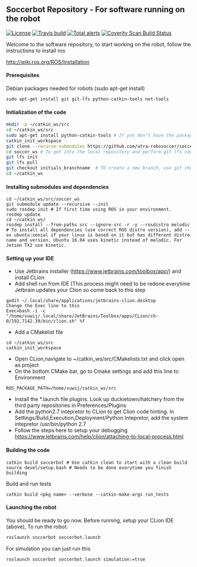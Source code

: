 ## Soccerbot Repository - For software running on the robot
[![License](https://img.shields.io/badge/License-BSD%203--Clause-blue.svg)](https://opensource.org/licenses/BSD-3-Clause)
[![Travis build](https://travis-ci.org/utra-robosoccer/soccer_ws.svg?branch=master)](https://travis-ci.org/utra-robosoccer/soccer_ws)
[![Total alerts](https://img.shields.io/lgtm/alerts/g/utra-robosoccer/soccer_ws.svg?logo=lgtm&logoWidth=18)](https://lgtm.com/projects/g/utra-robosoccer/soccer_ws/alerts/)
[![Coverity Scan Build Status](https://scan.coverity.com/projects/utra-robosoccer-soccer_ws/badge.svg)](https://scan.coverity.com/projects/utra-robosoccer-soccer_ws)

Welcome to the software repository, to start working on the robot, follow the instructions to install ros

http://wiki.ros.org/ROS/Installation

#### Prerequisites

Debian packages needed for robots (sudo apt-get install)
```
sudo apt-get install git git-lfs python-catkin-tools net-tools 
```

#### Initialization of the code
```bash
mkdir -p ~/catkin_ws/src
cd ~/catkin_ws/src
sudo apt-get install python-catkin-tools # If you don't have the package installed yet.
catkin_init_workspace
git clone --recurse-submodules https://github.com/utra-robosoccer/soccer_ws #  To clone the repository
cd soccer_ws # To get into the local repository and perform git lfs commands
git lfs init
git lfs pull
git checkout initials_branchname  # TO create a new branch, use git checkout -b initials_branchname
cd ~/catkin_ws
```
#### Installing submodules and dependencies
```
cd ~/catkin_ws/src/soccer_ws
git submodule update --recursive --init
sudo rosdep init # If first time using ROS in your environment.
rosdep update
cd ~/catkin_ws/
rosdep install --from-paths src --ignore-src -r -y --rosdistro melodic # To install all dependencies (use correct ROS distro version), add --os ubuntu:xenial if your linux is based on it but has different distro name and version. Ubuntu 16.04 uses kinetic instead of melodic. For Jetson TX2 use kinetic.
```

#### Setting up your IDE
- Use Jetbrains installer (https://www.jetbrains.com/toolbox/app/) and install CLion
- Add shell run from IDE (This process might need to be redone everytime Jetbrain updates your Clion so come back to this step
```
gedit ~/.local/share/applications/jetbrains-clion.desktop
Change the Exec line to this 
Exec=bash -i -c "/home/vuwij/.local/share/JetBrains/Toolbox/apps/CLion/ch-0/192.7142.39/bin/clion.sh" %f
```
- Add a CMakelist file
```
cd ~/catkin_ws/src
catkin_init_workspace
```
- Open CLion,navigate to ~/catkin_ws/src/CMakelists.txt and click open as project
- On the bottom CMake bar, go to Cmake settings and add this line to Environment
```
ROS_PACKAGE_PATH=/home/vuwij/catkin_ws/src
```
- Install the *.launch file plugins. Look up duckietown/hatchery from the third party repositories in Preferences/Plugins
- Add the python2.7 intepretor to CLion to get Clion code hinting. In Settings/Build,Execution,Deployment/Python Intepretor, add the system intepretor /usr/bin/python 2.7
- Follow the steps here to setup your debugging https://www.jetbrains.com/help/clion/attaching-to-local-process.html

#### Building the code
```
catkin build soccerbot # Use catkin clean to start with a clean build
source devel/setup.bash # Needs to be done everytime you finish building
```

Build and run tests
```
catkin build <pkg name> --verbose --catkin-make-args run_tests
```

#### Launching the robot
You should be ready to go now. Before running, setup your CLion IDE (above),  To run the robot:

```bash
roslaunch soccerbot soccerbot.launch
```

For simulation you can just run this

```bash
roslaunch soccerbot soccerbot.launch simulation:=true
```
